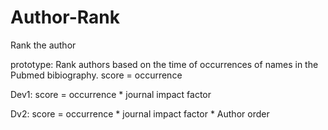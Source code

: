Author-Rank
===========

Rank the author

prototype:
Rank authors based on the time of occurrences of names in the Pubmed bibiography.
score = occurrence

Dev1:
score = occurrence * journal impact factor

Dv2:
score = occurrence * journal impact factor * Author order

